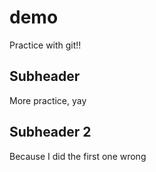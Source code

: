 # demo
Practice with git!!

## Subheader
More practice, yay

## Subheader 2
Because I did the first one wrong
